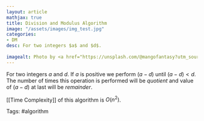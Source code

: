 ```yaml
---
layout: article
mathjax: true
title: Division and Modulus Algorithm
image: "/assets/images/img_test.jpg"
categories:
- DM
desc: For two integers $a$ and $d$.
 
imagealt: Photo by <a href="https://unsplash.com/@mangofantasy?utm_source=unsplash&utm_medium=referral&utm_content=creditCopyText">Tim Johnson</a> on <a href="https://unsplash.com/s/photos/logic?utm_source=unsplash&utm_medium=referral&utm_content=creditCopyText">Unsplash</a>
---
```

For two integers $a$ and $d$.
If $a$ is positive we perform $(a-d)$ until $(a-d)<d$. The number of times this operation is performed will be *quotient* and value of $(a-d)$ at last will be *remainder*.

[[Time Complexity]] of this algorithm is $O(n^2)$.

Tags: #algorithm 